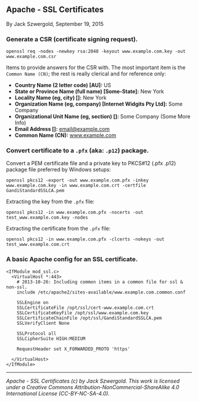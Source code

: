 ## Apache - SSL Certificates

By Jack Szwergold, September 19, 2015

### Generate a CSR (certificate signing request).

    openssl req -nodes -newkey rsa:2048 -keyout www.example.com.key -out www.example.com.csr

Items to provide answers for the CSR with. The most important item is the `Common Name (CN)`; the rest is really clerical and for reference only:

- **Country Name (2 letter code) [AU]:** US
- **State or Province Name (full name) [Some-State]:** New York
- **Locality Name (eg, city) []:** New York
- **Organization Name (eg, company) [Internet Widgits Pty Ltd]:** Some Company
- **Organizational Unit Name (eg, section) []:** Some Company (Some More Info)
- **Email Address []:** email@example.com
- **Common Name (CN):** www.example.com

### Convert certificate to a `.pfx` (aka: `.p12`) package.

Convert a PEM certificate file and a private key to PKCS#12 (.pfx .p12) package file preferred by Windows setups:

    openssl pkcs12 -export -out www.example.com.pfx -inkey www.example.com.key -in www.example.com.crt -certfile GandiStandardSSLCA.pem

Extracting the key from the `.pfx` file:

    openssl pkcs12 -in www.example.com.pfx -nocerts -out test_www.example.com.key -nodes

Extracting the certificate from the `.pfx` file:

    openssl pkcs12 -in www.example.com.pfx -clcerts -nokeys -out test_www.example.com.crt

### A basic Apache config for an SSL certificate.

	<IfModule mod_ssl.c>
	  <VirtualHost *:443>
	    # 2013-10-26: Including common items in a common file for ssl & non-ssl.
	    include /etc/apache2/sites-available/www.example.com.common.conf
	
	    SSLEngine on
	    SSLCertificateFile /opt/ssl/cert-www.example.com.crt
	    SSLCertificateKeyFile /opt/ssl/www.example.com.key
	    SSLCertificateChainFile /opt/ssl/GandiStandardSSLCA.pem
	    SSLVerifyClient None
	
	    SSLProtocol all
	    SSLCipherSuite HIGH:MEDIUM
	
	    RequestHeader set X_FORWARDED_PROTO 'https'
	
	  </VirtualHost>
	</IfModule>

***

*Apache - SSL Certificates (c) by Jack Szwergold. This work is licensed under a Creative Commons Attribution-NonCommercial-ShareAlike 4.0 International License (CC-BY-NC-SA-4.0).*